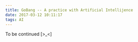 ```yaml
---
title: GoBang -- A practice with Artificial Intellijence
date: 2017-03-12 10:11:17
tags: AI
---
```

To be continued [>_<]
